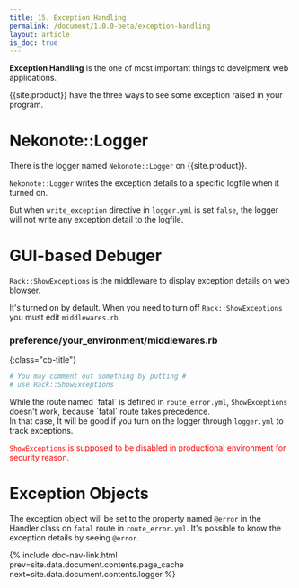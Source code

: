 ```yaml
---
title: 15. Exception Handling
permalink: /document/1.0.0-beta/exception-handling
layout: article
is_doc: true
---
```


**Exception Handling** is the one of most important things to develpment web applications.

{{site.product}} have the three ways to see some exception raised in your program.

# Nekonote::Logger

There is the logger named `Nekonote::Logger` on {{site.product}}.

`Nekonote::Logger` writes the exception details to a specific logfile when it turned on.

But when `write_exception` directive in `logger.yml` is set `false`, the logger will not write any exception detail to the logfile.

# GUI-based Debuger

`Rack::ShowExceptions` is the middleware to display exception details on web blowser.

It's turned on by default.
When you need to turn off `Rack::ShowExceptions` you must edit `middlewares.rb`.

### preference/your_environment/middlewares.rb
{:class="cb-title"}

```rb
# You may comment out something by putting #
# use Rack::ShowExceptions
```

<p class="tip">While the route named `fatal` is defined in <code>route_error.yml</code>, <code>ShowExceptions</code> doesn't work, because `fatal` route takes precedence.<br />
In that case, It will be good if you turn on the logger through <code>logger.yml</code> to track exceptions.</p>

<p class="tip" style="color: red;"><code>ShowExceptions</code> is supposed to be disabled in productional environment for security reason.</p>

# Exception Objects

The exception object will be set to the property named `@error` in the Handler class on `fatal` route in `route_error.yml`.
It's possible to know the exception details by seeing `@error`.

{% include doc-nav-link.html prev=site.data.document.contents.page_cache next=site.data.document.contents.logger %}
